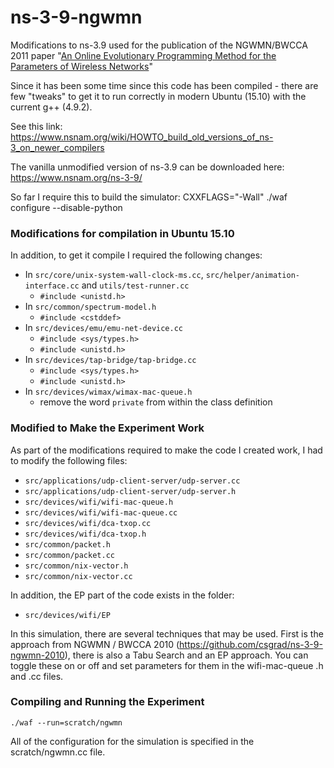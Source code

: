 # ns-3-9-ngwmn
Modifications to ns-3.9 used for the publication of the NGWMN/BWCCA 2011 paper "[An Online Evolutionary Programming Method for the Parameters of Wireless Networks](http://ieeexplore.ieee.org/xpl/freeabs_all.jsp?arnumber=6103086)"

Since it has been some time since this code has been compiled - there are few "tweaks" to get it to run correctly in modern Ubuntu (15.10) with the current g++ (4.9.2).

See this link: https://www.nsnam.org/wiki/HOWTO_build_old_versions_of_ns-3_on_newer_compilers

The vanilla unmodified version of ns-3.9 can be downloaded here: https://www.nsnam.org/ns-3-9/

So far I require this to build the simulator: CXXFLAGS="-Wall" ./waf configure --disable-python

### Modifications for compilation in Ubuntu 15.10 ###
In addition, to get it compile I required the following changes:

* In ```src/core/unix-system-wall-clock-ms.cc```, ```src/helper/animation-interface.cc``` and ```utils/test-runner.cc```
  * ```#include <unistd.h>```
* In ```src/common/spectrum-model.h```
  * ```#include <cstddef>```
* In ```src/devices/emu/emu-net-device.cc```
  * ```#include <sys/types.h>```
  * ```#include <unistd.h>```
* In ```src/devices/tap-bridge/tap-bridge.cc```
  * ```#include <sys/types.h>```
  * ```#include <unistd.h>```
* In ```src/devices/wimax/wimax-mac-queue.h```
  * remove the word ```private``` from within the class definition

### Modified to Make the Experiment Work ###
As part of the modifications required to make the code I created work, I had to modify the following files:
* ```src/applications/udp-client-server/udp-server.cc```
* ```src/applications/udp-client-server/udp-server.h```
* ```src/devices/wifi/wifi-mac-queue.h```
* ```src/devices/wifi/wifi-mac-queue.cc```
* ```src/devices/wifi/dca-txop.cc```
* ```src/devices/wifi/dca-txop.h```
* ```src/common/packet.h```
* ```src/common/packet.cc```
* ```src/common/nix-vector.h```
* ```src/common/nix-vector.cc```

In addition, the EP part of the code exists in the folder:
* ```src/devices/wifi/EP```

In this simulation, there are several techniques that may be used. First is the approach from NGWMN / BWCCA 2010 (https://github.com/csgrad/ns-3-9-ngwmn-2010), there is also a Tabu Search and an EP approach. You can toggle these on or off and set parameters for them in the wifi-mac-queue .h and .cc files.

### Compiling and Running the Experiment ###
```./waf --run=scratch/ngwmn```

All of the configuration for the simulation is specified in the scratch/ngwmn.cc file.
